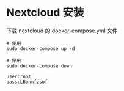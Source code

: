 # Nextcloud 安装

下载 nextcloud 的 docker-compose.yml 文件

```shell
# 使用
sudo docker-compose up -d

# 停用
sudo docker-compose down
```



```
user:root
pass:LBonnfzsof
```

